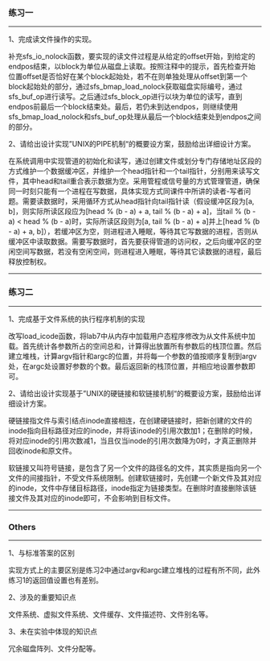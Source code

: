 ### 练习一
---

1、完成读文件操作的实现。

补充sfs_io_nolock函数，要实现的读文件过程是从给定的offset开始，到给定的endpos结束，以block为单位从磁盘上读取。按照注释中的提示，首先检查开始位置offset是否恰好在某个block起始处，若不在则单独处理从offset到第一个block起始处的部分，通过sfs_bmap_load_nolock获取磁盘实际编号，通过sfs_buf_op进行读写。之后通过sfs_block_op进行以块为单位的读写，直到endpos前最后一个block结束处。最后，若仍未到达endpos，则继续使用sfs_bmap_load_nolock和sfs_buf_op处理从最后一个block结束处到endpos之间的部分。


2、请给出设计实现”UNIX的PIPE机制“的概要设方案，鼓励给出详细设计方案。

在系统调用中实现管道的初始化和读写，通过创建文件或划分专门存储地址区段的方式维护一个数据缓冲区，并维护一个head指针和一个tail指针，分别用来读写文件，其中head和tail重合表示数据为空。采用管程或信号量的方式管理管道，确保同一时刻只能有一个进程在写数据，具体实现方式同课件中所讲的读者-写者问题。需要读数据时，采用循环方式从head指针向tail指针读（假设缓冲区段为[a, b]，则实际所读区段应为[head % (b - a) + a, tail % (b - a) + a]，当tail % (b - a) < head % (b - a)时，实际所读区段则为[a, tail % (b - a) + a]并上[head % (b - a) + a, b]），若缓冲区为空，则进程进入睡眠，等待其它写数据的进程，否则从缓冲区中读取数据。需要写数据时，首先要获得管道的访问权，之后向缓冲区的空闲空间写数据，若没有空闲空间，则进程进入睡眠，等待其它读数据的进程，最后释放控制权。

---
### 练习二
---

1、完成基于文件系统的执行程序机制的实现

改写load_icode函数，将lab7中从内存中加载用户态程序修改为从文件系统中加载。首先统计各参数所占的空间总和，计算得出放置所有参数后的栈顶位置。然后建立堆栈，计算argv指针和argc的位置，并将每一个参数的值按顺序复制到argv处，在argc处设置好参数的个数。最后返回新的栈顶位置，并相应地设置参数即可。

2、请给出设计实现基于”UNIX的硬链接和软链接机制“的概要设方案，鼓励给出详细设计方案。

硬链接指文件与索引结点inode直接相连，在创建硬链接时，把新创建的文件的inode指向目标路径对应的inode，并将该inode的引用次数加1；在删除的时候，将对应inode的引用次数减1，当且仅当inode的引用次数降为0时，才真正删除并回收inode和原文件。

软链接又叫符号链接，是包含了另一个文件的路径名的文件，其实质是指向另一个文件的间接指针，不受文件系统限制。创建软链接时，先创建一个新文件及其对应的inode，文件中存储目标路径，inode指定为链接类型。在删除时直接删除该链接文件及其对应的inode即可，不会影响到目标文件。

---
### Others
---

1、与标准答案的区别

实现方式上的主要区别是练习2中通过argv和argc建立堆栈的过程有所不同，此外练习1的返回值设置也有差别。

2、涉及的重要知识点

文件系统、虚拟文件系统、文件缓存、文件描述符、文件别名等。

3、未在实验中体现的知识点

冗余磁盘阵列、文件分配等。



















